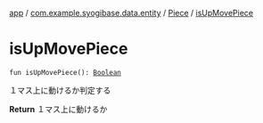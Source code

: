 [app](../../index.md) / [com.example.syogibase.data.entity](../index.md) / [Piece](index.md) / [isUpMovePiece](./is-up-move-piece.md)

# isUpMovePiece

`fun isUpMovePiece(): `[`Boolean`](https://kotlinlang.org/api/latest/jvm/stdlib/kotlin/-boolean/index.html)

１マス上に動けるか判定する

**Return**
１マス上に動けるか

